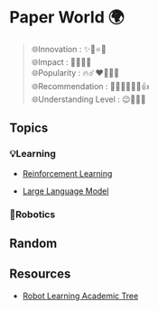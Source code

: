 # Paper World 🌍

>🌐Innovation : ✨💫⭐🌟 <br>
>🌐Impact : 💐🌷🌸🌺 <br>
>🌐Popularity : 🔥☄️❤️‍🔥👩‍🚒 <br>
>🌐Recommendation : 👍🏿👍🏽👍🏻👍 <br>
>🌐Understanding Level : 😉🤨🤔🧐  <br>


## Topics

### 💡Learning

* [Reinforcement Learning](topics/reinforcement_learning/README.md)

* [Large Language Model](topics/large_language_model/README.md)


### 🦾Robotics



## Random


## Resources

* [Robot Learning Academic Tree](src/robot_Learning.md)

